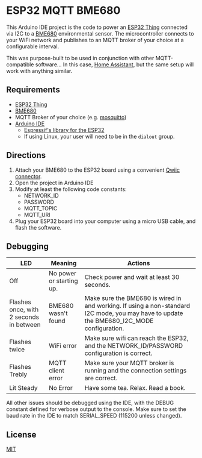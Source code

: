 # ESP32 MQTT BME680

This Arduino IDE project is the code to power an [ESP32 Thing](https://www.sparkfun.com/products/15663) connected via I2C to a [BME680](https://www.sparkfun.com/products/16466) environmental sensor. The microcontroller connects to your WiFi network and publishes to an MQTT broker of your choice at a configurable interval.

This was purpose-built to be used in conjunction with other MQTT-compatible software... In this case, [Home Assistant](https://www.home-assistant.io/), but the same setup will work with anything similar.

## Requirements
* [ESP32 Thing](https://www.sparkfun.com/products/15663)
* [BME680](https://www.sparkfun.com/products/16466) 
* MQTT Broker of your choice (e.g. [mosquitto](https://mosquitto.org/))
* [Arduino IDE](https://www.arduino.cc/en/main/software)
	* [Espressif's library for the ESP32](https://github.com/espressif/arduino-esp32/blob/master/docs/arduino-ide/boards_manager.md)
	* If using Linux, your user will need to be in the `dialout` group.

## Directions

 1. Attach your BME680 to the ESP32 board using a convenient [Qwiic connector](https://www.sparkfun.com/products/14426).
 2. Open the project in Arduino IDE
 3. Modify at least the following code constants:
	 * NETWORK_ID
	 * PASSWORD
	 * MQTT_TOPIC
	 * MQTT_URI
4. Plug your ESP32 board into your computer using a micro USB cable, and flash the software.

## Debugging
| LED | Meaning | Actions |
|--|--| --|
| Off | No power or starting up. | Check power and wait at least 30 seconds. |
| Flashes once, with 2 seconds in between | BME680 wasn't found | Make sure the BME680 is wired in and working. If using a non-standard I2C mode, you may have to update the BME680_I2C_MODE configuration. |
| Flashes twice | WiFi error | Make sure wifi can reach the ESP32, and the NETWORK_ID/PASSWORD configuration is correct. |
| Flashes Trebly | MQTT client error | Make sure your MQTT broker is running and the connection settings are correct. |
| Lit Steady | No Error | Have some tea. Relax. Read a book. |

All other issues should be debugged using the IDE, with the DEBUG constant defined for verbose output to the console. Make sure to set the baud rate in the IDE to match SERIAL_SPEED (115200 unless changed).

## License
[MIT](https://choosealicense.com/licenses/mit/)
